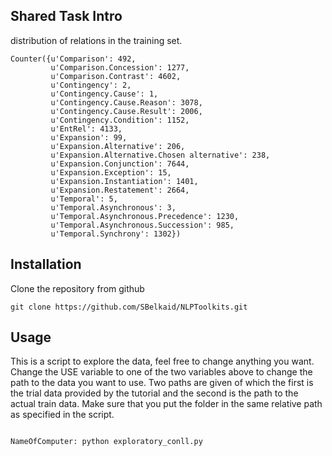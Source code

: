 Shared Task Intro
------------

distribution of relations in the training set.

```shell 
Counter({u'Comparison': 492,
         u'Comparison.Concession': 1277,
         u'Comparison.Contrast': 4602,
         u'Contingency': 2,
         u'Contingency.Cause': 1,
         u'Contingency.Cause.Reason': 3078,
         u'Contingency.Cause.Result': 2006,
         u'Contingency.Condition': 1152,
         u'EntRel': 4133,
         u'Expansion': 99,
         u'Expansion.Alternative': 206,
         u'Expansion.Alternative.Chosen alternative': 238,
         u'Expansion.Conjunction': 7644,
         u'Expansion.Exception': 15,
         u'Expansion.Instantiation': 1401,
         u'Expansion.Restatement': 2664,
         u'Temporal': 5,
         u'Temporal.Asynchronous': 3,
         u'Temporal.Asynchronous.Precedence': 1230,
         u'Temporal.Asynchronous.Succession': 985,
         u'Temporal.Synchrony': 1302})
```



Installation
-----------
Clone the repository from github

````shell
git clone https://github.com/SBelkaid/NLPToolkits.git
```` 


Usage
-----

This is a script to explore the data, feel free to change anything you want.
Change the USE variable to one of the two variables above to change the path to the data you want to use. Two paths are given of which the first is the trial data provided by the tutorial and the second is the path to the actual train data. Make sure that you put the folder in the same relative path as specified in the script. 

```shell

NameOfComputer: python exploratory_conll.py

```